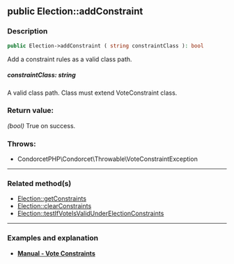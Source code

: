 ## public Election::addConstraint

### Description    

```php
public Election->addConstraint ( string constraintClass ): bool
```

Add a constraint rules as a valid class path.
    

##### **constraintClass:** *string*   
A valid class path. Class must extend VoteConstraint class.    


### Return value:   

*(bool)* True on success.



### Throws:   

* CondorcetPHP\Condorcet\Throwable\VoteConstraintException

---------------------------------------

### Related method(s)      

* [Election::getConstraints](../Election%20Class/public%20Election--getConstraints.md)    
* [Election::clearConstraints](../Election%20Class/public%20Election--clearConstraints.md)    
* [Election::testIfVoteIsValidUnderElectionConstraints](../Election%20Class/public%20Election--testIfVoteIsValidUnderElectionConstraints.md)    

---------------------------------------

### Examples and explanation

* **[Manual - Vote Constraints](https://github.com/julien-boudry/Condorcet/wiki/II-%23-C.-Result-%23-5.-Vote-Constraints)**    
